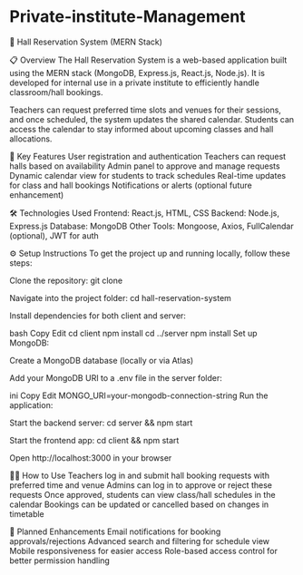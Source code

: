 # Private-institute-Management
🏫 Hall Reservation System (MERN Stack)

📋 Overview
The Hall Reservation System is a web-based application built using the MERN stack (MongoDB, Express.js, React.js, Node.js). It is developed for internal use in a private institute to efficiently handle classroom/hall bookings.

Teachers can request preferred time slots and venues for their sessions, and once scheduled, the system updates the shared calendar. Students can access the calendar to stay informed about upcoming classes and hall allocations.

🚀 Key Features
User registration and authentication
Teachers can request halls based on availability
Admin panel to approve and manage requests
Dynamic calendar view for students to track schedules
Real-time updates for class and hall bookings
Notifications or alerts (optional future enhancement)


🛠️ Technologies Used
Frontend: React.js, HTML, CSS
Backend: Node.js, Express.js
Database: MongoDB
Other Tools: Mongoose, Axios, FullCalendar (optional), JWT for auth


⚙️ Setup Instructions
To get the project up and running locally, follow these steps:

Clone the repository:
git clone <your-repo-url>

Navigate into the project folder:
cd hall-reservation-system

Install dependencies for both client and server:

bash
Copy
Edit
cd client
npm install
cd ../server
npm install
Set up MongoDB:

Create a MongoDB database (locally or via Atlas)

Add your MongoDB URI to a .env file in the server folder:

ini
Copy
Edit
MONGO_URI=your-mongodb-connection-string
Run the application:

Start the backend server:
cd server && npm start

Start the frontend app:
cd client && npm start

Open http://localhost:3000 in your browser

🧑‍💼 How to Use
Teachers log in and submit hall booking requests with preferred time and venue
Admins can log in to approve or reject these requests
Once approved, students can view class/hall schedules in the calendar
Bookings can be updated or cancelled based on changes in timetable


🌟 Planned Enhancements
Email notifications for booking approvals/rejections
Advanced search and filtering for schedule view
Mobile responsiveness for easier access
Role-based access control for better permission handling

